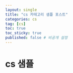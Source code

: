 ```yaml
---
layout: single
title: "cs 카테고리 샘플 포스트"
categories: cs
tag: [cs]
toc: true
toc_sticky: true
published: false # 비공개 설정
---
```


# cs 샘플
